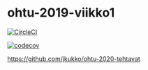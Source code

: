 # ohtu-2019-viikko1

[![CircleCI](https://circleci.com/gh/jkukko/ohtu-2020-viikko1.svg?style=svg)](https://circleci.com/gh/jkukko/ohtu-2020-viikko1)

[![codecov](https://codecov.io/gh/jkukko/ohtu-2019-viikko1/branch/master/graph/badge.svg)](https://codecov.io/gh/jkukko/ohtu-2019-viikko1)

https://github.com/jkukko/ohtu-2020-tehtavat
